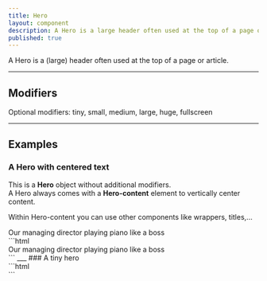```yaml
---
title: Hero
layout: component
description: A Hero is a large header often used at the top of a page or article 
published: true
---
```

A Hero is a (large) header often used at the top of a page or article.

___
## Modifiers
Optional modifiers: tiny, small, medium, large, huge, fullscreen

___
## Examples
### A Hero with centered text
This is a **Hero** object without additional modifiers.  
A Hero always comes with a **Hero-content** element to vertically center content.

Within Hero-content you can use other components like wrappers, titles,...
<div class="Wrapper unwrap">
    <div class="Hero" style="background-image: url(/media/design-is-dead-team.jpg);">
        <div class="Hero-content">
            <!-- Hero content starts here -->
            <div class="Wrapper medium">
                <div class="Hero-title u-color--light u-textAlignCenter">Our managing director playing piano like a boss</div>
            </div>
            <!-- Hero content ends here -->
        </div>
    </div>
</div>
```html
<div class="Hero" style="background-image: url(/media/design-is-dead-team.jpg);">
    <div class="Hero-content">
        <!-- Hero content starts here -->
        <div class="Wrapper medium">
            <div class="Hero-title u-color--light u-textAlignCenter">Our managing director playing piano like a boss</div>
        </div>
        <!-- Hero content ends here -->
    </div>
</div>
```
___
### A tiny hero 
<div class="Hero tiny" style="background-image: url(/media/design-is-dead-team.jpg);">
    <div class="Hero-content">
        <!-- Hero content starts here -->
        <!-- Hero content ends here -->
    </div>
</div>
```html
<div class="Hero tiny" style="background-image: url(/media/design-is-dead-team.jpg);">
    <div class="Hero-content">
        <!-- Hero content starts here -->
        <!-- Hero content ends here -->
    </div>
</div>
```